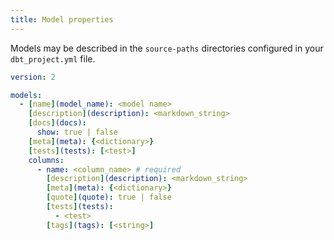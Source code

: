 ```yaml
---
title: Model properties
---
```


Models may be described in the `source-paths` directories configured in your `dbt_project.yml` file.

```yml
version: 2

models:
  - [name](model_name): <model name>
    [description](description): <markdown_string>
    [docs](docs):
      show: true | false
    [meta](meta): {<dictionary>}
    [tests](tests): [<test>]
    columns:
      - name: <column_name> # required
        [description](description): <markdown_string>
        [meta](meta): {<dictionary>}
        [quote](quote): true | false
        [tests](tests):
          - <test>
        [tags](tags): [<string>]

```
